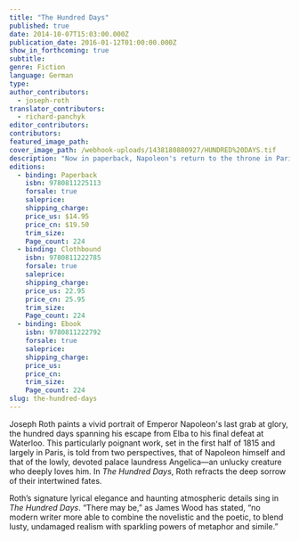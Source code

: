 ```yaml
---
title: "The Hundred Days"
published: true
date: 2014-10-07T15:03:00.000Z
publication_date: 2016-01-12T01:00:00.000Z
show_in_forthcoming: true
subtitle:
genre: Fiction
language: German
type:
author_contributors:
  - joseph-roth
translator_contributors:
  - richard-panchyk
editor_contributors:
contributors:
featured_image_path:
cover_image_path: /webhook-uploads/1438180880927/HUNDRED%20DAYS.tif
description: "Now in paperback, Napoleon's return to the throne in Paris, as imagined by the incomparable Joseph Roth "
editions:
  - binding: Paperback
    isbn: 9780811225113
    forsale: true
    saleprice:
    shipping_charge:
    price_us: $14.95
    price_cn: $19.50
    trim_size:
    Page_count: 224
  - binding: Clothbound
    isbn: 9780811222785
    forsale: true
    saleprice:
    shipping_charge:
    price_us: 22.95
    price_cn: 25.95
    trim_size:
    Page_count: 224
  - binding: Ebook
    isbn: 9780811222792
    forsale: true
    saleprice:
    shipping_charge:
    price_us:
    price_cn:
    trim_size:
    Page_count: 224
slug: the-hundred-days
---
```


Joseph Roth paints a vivid portrait of Emperor Napoleon's last grab at glory, the hundred days spanning his escape from Elba to his final defeat at Waterloo. This particularly poignant work, set in the first half of 1815 and largely in Paris, is told from two perspectives, that of Napoleon himself and that of the lowly, devoted palace laundress Angelica—an unlucky creature who deeply loves him. In _The Hundred Days_, Roth refracts the deep sorrow of their intertwined fates.

Roth’s signature lyrical elegance and haunting atmospheric details sing in _The Hundred Days_. “There may be,” as James Wood has stated, “no modern writer more able to combine the novelistic and the poetic, to blend lusty, undamaged realism with sparkling powers of metaphor and simile.”


